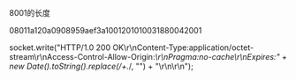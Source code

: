 8001的长度

08011a120a0908959aef3a1001201010031880042001

socket.write("HTTP/1.0 200 OK\r\nContent-Type:application/octet-stream\r\nAccess-Control-Allow-Origin:*\r\nPragma:no-cache\r\nExpires:" + new Date().toString().replace(/\+.*/, "") + "\r\n\r\n");